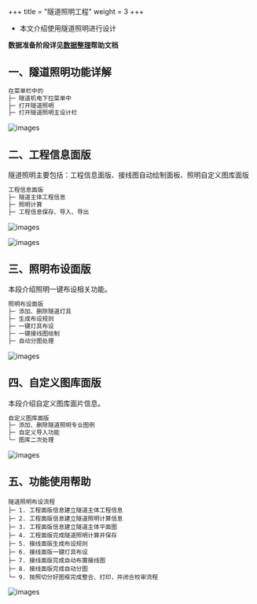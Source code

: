 +++
title = "隧道照明工程"
weight = 3
+++

- 本文介绍使用隧道照明进行设计

**数据准备阶段详见[数据整理](/data/readme.md)帮助文档**

## 一、隧道照明功能详解

```txt
在菜单栏中的
├─ 隧道机电下拉菜单中
├─ 打开隧道照明
├─ 打开隧道照明主设计栏
```

![images](/images/docs/functions/tunnel-lighting/隧道照明主菜单.png)

## 二、工程信息面版

隧道照明主要包括：工程信息面版、接线图自动绘制面板、照明自定义图库面版

```txt
工程信息面版
├─ 隧道主体工程信息
├─ 照明计算
├─ 工程信息保存、导入、导出
```

![images](/images/docs/functions/tunnel-lighting/隧道照明主控面版1.png)

![images](/images/docs/functions/tunnel-lighting/照明计算2.png)

## 三、照明布设面版

本段介绍照明一键布设相关功能。

```txt
照明布设面版
├─ 添加、删除隧道灯具
├─ 生成布设规则
├─ 一键灯具布设
├─ 一键接线图绘制
├─ 自动分图处理
```

![images](/images/docs/functions/tunnel-lighting/照明布设面版3.png)

## 四、自定义图库面版

本段介绍自定义图库面片信息。

```txt
自定义图库面版
├─ 添加、删除隧道照明专业图例
├─ 自定义导入功能
└─ 图库二次处理
```

![images](/images/docs/functions/tunnel-lighting/照明图库功能4.png)

## 五、功能使用帮助

``` tip
隧道照明布设流程
├─ 1. 工程面版信息建立隧道主体工程信息
├─ 2. 工程面版信息建立隧道照明计算信息
├─ 3. 工程面版信息建立隧道主体平面图
├─ 4. 工程面版完成隧道照明计算并保存
├─ 5. 接线面版生成布设规则
├─ 6. 接线面版一键灯具布设
├─ 7. 接线面版完成自动布置接线图
├─ 8. 接线面版完成自动分图
└─ 9. 按照切分好图框完成整合、打印，并闭合校审流程
```

![images](/images/docs/functions/tunnel-lighting/最终成果5.png)
